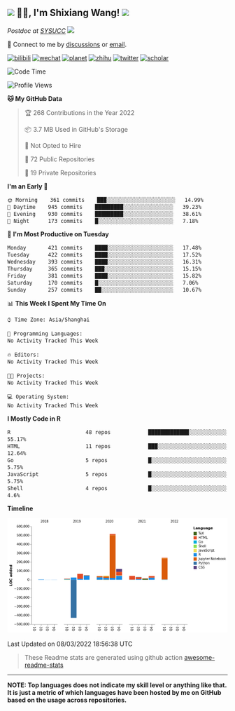 
<h2><img src="https://emojis.slackmojis.com/emojis/images/1531849430/4246/blob-sunglasses.gif?1531849430" width="30"/> 🙏🏻, I'm Shixiang Wang! <img src="https://media.giphy.com/media/12oufCB0MyZ1Go/giphy.gif" width="50"></h2>

<p><em>Postdoc at <a href="https://sysucc.org.cn/">SYSUCC</a> <img src="https://media.giphy.com/media/WUlplcMpOCEmTGBtBW/giphy.gif" width="30"> 
</em></p>

💬 Connect to me by
[discussions](https://github.com/ShixiangWang/self-study/discussions) or [email](mailto:w_shixiang@163.com). 

[![bilibili](https://img.shields.io/badge/王诗翔-B站-yellow)](https://space.bilibili.com/11553374) [![wechat](https://img.shields.io/badge/王诗翔-微信公众号-important)](https://shixiangwang.github.io/home/logo/qrcode.jpg) [![planet](https://img.shields.io/badge/王诗翔-知识星球-blueviolet)](https://t.zsxq.com/rBqbIei)  [![zhihu](https://img.shields.io/badge/王诗翔-知乎-blue)](https://www.zhihu.com/people/shixiangwang) [![twitter](https://img.shields.io/badge/WangShxiang-twitter-ff69b4)](https://twitter.com/WangShxiang) [![scholar](https://img.shields.io/badge/ShixiangWang-Scholar-00ffff)](https://scholar.google.com/citations?user=FvNp0NkAAAAJ) 

<!--START_SECTION:waka-->
![Code Time](http://img.shields.io/badge/Code%20Time-28%20hrs%2041%20mins-blue)

![Profile Views](http://img.shields.io/badge/Profile%20Views-146-blue)

**🐱 My GitHub Data** 

> 🏆 268 Contributions in the Year 2022
 > 
> 📦 3.7 MB Used in GitHub's Storage 
 > 
> 🚫 Not Opted to Hire
 > 
> 📜 72 Public Repositories 
 > 
> 🔑 19 Private Repositories  
 > 
**I'm an Early 🐤** 

```text
🌞 Morning    361 commits    ███░░░░░░░░░░░░░░░░░░░░░░   14.99% 
🌆 Daytime    945 commits    █████████░░░░░░░░░░░░░░░░   39.23% 
🌃 Evening    930 commits    █████████░░░░░░░░░░░░░░░░   38.61% 
🌙 Night      173 commits    █░░░░░░░░░░░░░░░░░░░░░░░░   7.18%

```
📅 **I'm Most Productive on Tuesday** 

```text
Monday       421 commits    ████░░░░░░░░░░░░░░░░░░░░░   17.48% 
Tuesday      422 commits    ████░░░░░░░░░░░░░░░░░░░░░   17.52% 
Wednesday    393 commits    ████░░░░░░░░░░░░░░░░░░░░░   16.31% 
Thursday     365 commits    ███░░░░░░░░░░░░░░░░░░░░░░   15.15% 
Friday       381 commits    ████░░░░░░░░░░░░░░░░░░░░░   15.82% 
Saturday     170 commits    █░░░░░░░░░░░░░░░░░░░░░░░░   7.06% 
Sunday       257 commits    ██░░░░░░░░░░░░░░░░░░░░░░░   10.67%

```


📊 **This Week I Spent My Time On** 

```text
⌚︎ Time Zone: Asia/Shanghai

💬 Programming Languages: 
No Activity Tracked This Week

🔥 Editors: 
No Activity Tracked This Week

🐱‍💻 Projects: 
No Activity Tracked This Week

💻 Operating System: 
No Activity Tracked This Week

```

**I Mostly Code in R** 

```text
R                        48 repos            █████████████░░░░░░░░░░░░   55.17% 
HTML                     11 repos            ███░░░░░░░░░░░░░░░░░░░░░░   12.64% 
Go                       5 repos             █░░░░░░░░░░░░░░░░░░░░░░░░   5.75% 
JavaScript               5 repos             █░░░░░░░░░░░░░░░░░░░░░░░░   5.75% 
Shell                    4 repos             █░░░░░░░░░░░░░░░░░░░░░░░░   4.6%

```


**Timeline**

![Chart not found](https://raw.githubusercontent.com/ShixiangWang/ShixiangWang/master/charts/bar_graph.png) 


 Last Updated on 08/03/2022 18:56:38 UTC
<!--END_SECTION:waka-->

> These Readme stats are generated using github action [awesome-readme-stats](https://github.com/anmol098/waka-readme-stats)

-----

**NOTE: Top languages does not indicate my skill level or anything like that. It is just a metric of which languages have been hosted by me on GitHub based on the usage across repositories.**

